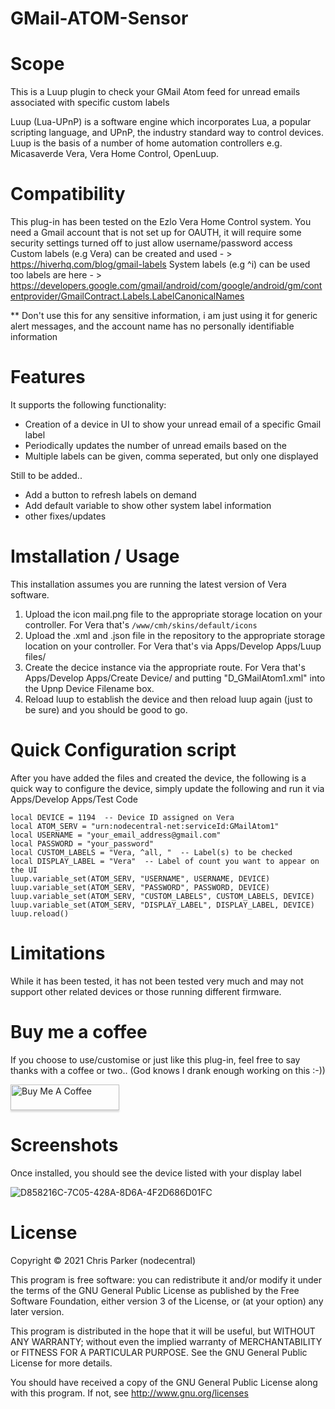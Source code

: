 # GMail-ATOM-Sensor

# Scope

This is a Luup plugin to check your GMail Atom feed for unread emails associated with specific custom labels

Luup (Lua-UPnP) is a software engine which incorporates Lua, a popular scripting language, and UPnP, the industry standard way to control devices. Luup is the basis of a number of home automation controllers e.g. Micasaverde Vera, Vera Home Control, OpenLuup.

# Compatibility

This plug-in has been tested on the Ezlo Vera Home Control system.
You need a Gmail account that is not set up for OAUTH, it will require some security settings turned off to just allow username/password access
Custom labels (e.g Vera) can be created and used - > https://hiverhq.com/blog/gmail-labels
System labels (e.g ^i) can be used too labels are here - > https://developers.google.com/gmail/android/com/google/android/gm/contentprovider/GmailContract.Labels.LabelCanonicalNames

** Don't use this for any sensitive information, i am just using it for generic alert messages, and the account name has no personally identifiable information

# Features

It supports the following functionality:

* Creation of a device in UI to show your unread email of a specific Gmail label
* Periodically updates the number of unread emails based on the 
* Multiple labels can be given, comma seperated, but only one displayed

Still to be added..

* Add a button to refresh labels on demand
* Add default variable to show other system label information
* other fixes/updates

# Imstallation / Usage

This installation assumes you are running the latest version of Vera software.

1. Upload the icon mail.png file to the appropriate storage location on your controller. For Vera that's `/www/cmh/skins/default/icons`
3. Upload the .xml and .json file in the repository to the appropriate storage location on your controller. For Vera that's via Apps/Develop Apps/Luup files/
4. Create the decice instance via the appropriate route. For Vera that's Apps/Develop Apps/Create Device/ and putting "D_GMailAtom1.xml" into the Upnp Device Filename box. 
5. Reload luup to establish the device and then reload luup again (just to be sure) and you should be good to go.

# Quick Configuration script

After you have added the files and created the device, the following is a quick way to configure the device, simply update the following and run it via Apps/Develop Apps/Test Code 

````
local DEVICE = 1194  -- Device ID assigned on Vera
local ATOM_SERV = "urn:nodecentral-net:serviceId:GMailAtom1"
local USERNAME = "your_email_address@gmail.com"
local PASSWORD = "your_password"
local CUSTOM_LABELS = "Vera, ^all, "  -- Label(s) to be checked
local DISPLAY_LABEL = "Vera"  -- Label of count you want to appear on the UI
luup.variable_set(ATOM_SERV, "USERNAME", USERNAME, DEVICE)
luup.variable_set(ATOM_SERV, "PASSWORD", PASSWORD, DEVICE)
luup.variable_set(ATOM_SERV, "CUSTOM_LABELS", CUSTOM_LABELS, DEVICE)
luup.variable_set(ATOM_SERV, "DISPLAY_LABEL", DISPLAY_LABEL, DEVICE)
luup.reload()
````

# Limitations

While it has been tested, it has not been tested very much and may not support other related devices or those running different firmware.

# Buy me a coffee

If you choose to use/customise or just like this plug-in, feel free to say thanks with a coffee or two.. 
(God knows I drank enough working on this :-)) 

<a href="https://www.paypal.me/nodezero" target="_blank"><img src="https://www.buymeacoffee.com/assets/img/custom_images/orange_img.png" alt="Buy Me A Coffee" style="height: 41px !important;width: 174px !important;box-shadow: 0px 3px 2px 0px rgba(190, 190, 190, 0.5) !important;-webkit-box-shadow: 0px 3px 2px 0px rgba(190, 190, 190, 0.5) !important;" ></a>

# Screenshots

Once installed, you should see the device listed with your display label

![D858216C-7C05-428A-8D6A-4F2D686D01FC](https://user-images.githubusercontent.com/4349292/153750124-7a404868-59d9-4228-b058-47889f0ba491.jpeg)

# License

Copyright © 2021 Chris Parker (nodecentral)

This program is free software: you can redistribute it and/or modify it under the terms of the GNU General Public License as published by the Free Software Foundation, either version 3 of the License, or (at your option) any later version.

This program is distributed in the hope that it will be useful, but WITHOUT ANY WARRANTY; without even the implied warranty of MERCHANTABILITY or FITNESS FOR A PARTICULAR PURPOSE. See the GNU General Public License for more details.

You should have received a copy of the GNU General Public License along with this program. If not, see http://www.gnu.org/licenses
